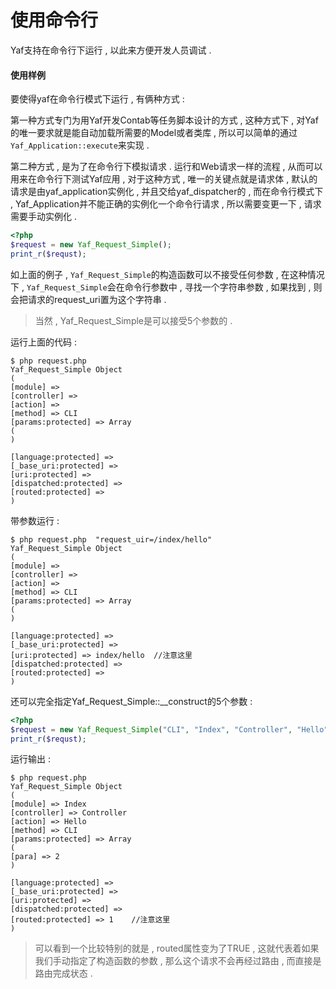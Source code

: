 # 使用命令行

Yaf支持在命令行下运行 , 以此来方便开发人员调试 .

#### 使用样例

要使得yaf在命令行模式下运行 , 有俩种方式 :

第一种方式专门为用Yaf开发Contab等任务脚本设计的方式 , 这种方式下 , 对Yaf的唯一要求就是能自动加载所需要的Model或者类库 , 所以可以简单的通过`Yaf_Application::execute`来实现 .

第二种方式 , 是为了在命令行下模拟请求 . 运行和Web请求一样的流程 , 从而可以用来在命令行下测试Yaf应用 , 对于这种方式 , 唯一的关键点就是请求体 , 默认的请求是由yaf\_application实例化 , 并且交给yaf\_dispatcher的 , 而在命令行模式下 , Yaf\_Application并不能正确的实例化一个命令行请求 , 所以需要变更一下 , 请求需要手动实例化 .

```php
<?php
$request = new Yaf_Request_Simple();
print_r($requst);
```

如上面的例子 , `Yaf_Request_Simple`的构造函数可以不接受任何参数 , 在这种情况下 , `Yaf_Request_Simple`会在命令行参数中 , 寻找一个字符串参数 , 如果找到 , 则会把请求的request\_uri置为这个字符串 .

> 当然 , Yaf\_Request\_Simple是可以接受5个参数的 .

运行上面的代码 :

```
$ php request.php
Yaf_Request_Simple Object
(
[module] => 
[controller] => 
[action] => 
[method] => CLI
[params:protected] => Array
(
)

[language:protected] => 
[_base_uri:protected] => 
[uri:protected] => 
[dispatched:protected] => 
[routed:protected] => 
)
```

带参数运行 :

```
$ php request.php  "request_uir=/index/hello"
Yaf_Request_Simple Object
(
[module] => 
[controller] => 
[action] => 
[method] => CLI
[params:protected] => Array
(
)

[language:protected] => 
[_base_uri:protected] => 
[uri:protected] => index/hello  //注意这里
[dispatched:protected] => 
[routed:protected] => 
)
```

还可以完全指定Yaf\_Request\_Simple::\_\_construct的5个参数 :

```php
<?php
$request = new Yaf_Request_Simple("CLI", "Index", "Controller", "Hello", array("para" => 2));
print_r($requst);
```

运行输出 :

```
$ php request.php 
Yaf_Request_Simple Object
(
[module] => Index
[controller] => Controller
[action] => Hello
[method] => CLI
[params:protected] => Array
(
[para] => 2
)

[language:protected] => 
[_base_uri:protected] => 
[uri:protected] => 
[dispatched:protected] => 
[routed:protected] => 1    //注意这里
)
```

> 可以看到一个比较特别的就是 , routed属性变为了TRUE , 这就代表着如果我们手动指定了构造函数的参数 , 那么这个请求不会再经过路由 , 而直接是路由完成状态 .



